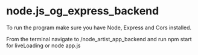 
# node.js_og_express_backend

To run the program make sure you have Node, Express and Cors installed.

From the terminal navigate to /node_artist_app_backend and run npm start for liveLoading or node app.js
